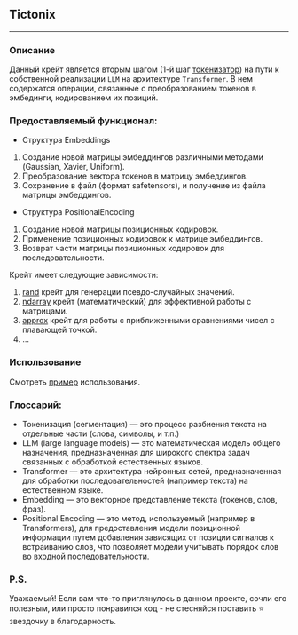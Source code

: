 ## Tictonix

---

### Описание

Данный крейт является вторым шагом (1-й шаг [токенизатор](https://github.com/Ave-Sergeev/Tokenomicon)) на пути к
собственной реализации `LLM` на архитектуре `Transformer`.
В нем содержатся операции, связанные с преобразованием токенов в эмбединги, кодированием их позиций.

### Предоставляемый функционал:

- Структура Embeddings

1) Создание новой матрицы эмбеддингов различными методами (Gaussian, Xavier, Uniform).
2) Преобразование вектора токенов в матрицу эмбеддингов.
3) Сохранение в файл (формат safetensors), и получение из файла матрицы эмбеддингов.

- Структура PositionalEncoding

1) Создание новой матрицы позиционных кодировок.
2) Применение позиционных кодировок к матрице эмбеддингов.
3) Возврат части матрицы позиционных кодировок для последовательности.

Крейт имеет следующие зависимости:

1) [rand](https://github.com/rust-random/rand) крейт для генерации псевдо-случайных значений.
2) [ndarray](https://github.com/rust-ndarray/ndarray) крейт (математический) для эффективной работы с матрицами.
3) [approx](https://github.com/brendanzab/approx) крейт для работы с приближенными сравнениями чисел с плавающей точкой.
4) ...

### Использование

Смотреть [пример](/example/src/main.rs) использования.

### Глоссарий:

- Токенизация (сегментация) — это процесс разбиения текста на отдельные части (слова, символы, и т.п.)
- LLM (large language models) — это математическая модель общего назначения, предназначенная для широкого спектра задач
  связанных с обработкой естественных языков.
- Transformer — это архитектура нейронных сетей, предназначенная для обработки последовательностей (например текста) на
  естественном языке.
- Embedding — это векторное представление текста (токенов, слов, фраз).
- Positional Encoding — это метод, используемый (например в Transformers), для предоставления модели позиционной
  информации путем добавления зависящих от позиции сигналов к встраиванию слов, что позволяет модели учитывать порядок
  слов во входной последовательности.

### P.S.

Уважаемый!
Если вам что-то приглянулось в данном проекте, сочли его полезным, или просто понравился код - не стесняйся поставить ⭐
звездочку в благодарность.
